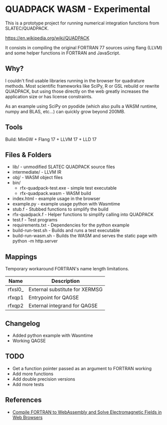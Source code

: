 # QUADPACK WASM - Experimental

This is a prototype project for running numerical integration functions from SLATEC/QUADPACK.

https://en.wikipedia.org/wiki/QUADPACK

It consists in compiling the original FORTRAN 77 sources using flang (LLVM) and some helper functions in FORTRAN and JavaScript.

## Why?

I couldn't find usable libraries running in the browser for quadrature methods. Most scientific frameworks like SciPy, R or GSL rebuild or rewrite QUADPACK, but using those directly on the web greatly increases the application size or has license constraints.

As an example using SciPy on pyodide (which also pulls a WASM runtime, numpy and BLAS, etc...) can quickly grow beyond 200MB.

## Tools

Build: MinGW + Flang 17 + LLVM 17 + LLD 17

## Files & Folders

- lib/ - unmodified SLATEC QUADPACK source files
- intermediate/ - LLVM IR
- obj/ - WASM object files
- bin/
  - rfx-quadpack-test.exe - simple test executable
  - rfx-quadpack.wasm - WASM build
- index.html - example usage in the browser
- example.py - example usage python with Wasmtime
- stub.f - Stubbed functions to simplify the build
- rfx-quadpack.f - Helper functions to simplify calling into QUADPACK
- test.f - Test programs
- requirements.txt - Dependencies for the python example
- build-run-test.sh - Builds and runs a test executable
- build-run-wasm.sh - Builds the WASM and serves the static page with python -m http.server

## Mappings

Temporary workaround FORTRAN's name length limitations.

| Name        | Description                      |
| ----------- | -------------------------------- |
| rfxsl0_     | External substitute for XERMSG   |
| rfxqp1      | Entrypoint for QAGSE             |
| rfxqp2      | External integrand for QAGSE     |


## Changelog

- Added python example with Wasmtime
- Working QAGSE


## TODO

- Get a function pointer passed as an argument to FORTRAN working
- Add more functions
- Add double precision versions
- Add more tests

## References

- [Compile FORTRAN to WebAssembly and Solve Electromagnetic Fields in Web Browsers](https://niconiconi.neocities.org/tech-notes/fortran-in-webassembly-and-field-solver/)